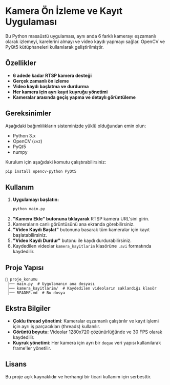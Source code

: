 # Kamera Ön İzleme ve Kayıt Uygulaması

Bu Python masaüstü uygulaması, aynı anda 6 farklı kamerayı eşzamanlı olarak izlemeyi, karelerini almayı ve video kaydı yapmayı sağlar. OpenCV ve PyQt5 kütüphaneleri kullanılarak geliştirilmiştir.

## Özellikler

- **6 adede kadar RTSP kamera desteği**
- **Gerçek zamanlı ön izleme**
- **Video kaydı başlatma ve durdurma**
- **Her kamera için ayrı kayıt kuyruğu yönetimi**
- **Kameralar arasında geçiş yapma ve detaylı görüntüleme**

## Gereksinimler

Aşağıdaki bağımlılıkların sisteminizde yüklü olduğundan emin olun:

- Python 3.x
- OpenCV (`cv2`)
- PyQt5
- numpy 

Kurulum için aşağıdaki komutu çalıştırabilirsiniz:

```bash
pip install opencv-python PyQt5
```

## Kullanım

1. **Uygulamayı başlatın:**
   ```bash
   python main.py
   ```
2. **"Kamera Ekle" butonuna tıklayarak** RTSP kamera URL'sini girin.
3. Kameraların canlı görüntüsünü ana ekranda görebilirsiniz.
4. **"Video Kaydı Başlat"** butonuna basarak tüm kameralar için kayıt başlatabilirsiniz.
5. **"Video Kaydı Durdur"** butonu ile kaydı durdurabilirsiniz.
6. Kaydedilen videolar `kamera_kayitlarim` klasörüne `.avi` formatında kaydedilir.

## Proje Yapısı

```
📂 proje_konumu
 ├── main.py  # Uygulamanın ana dosyası
 ├── kamera_kayitlarim/  # Kaydedilen videoların saklandığı klasör
 ├── README.md  # Bu dosya
```

## Ekstra Bilgiler

- **Çoklu thread yönetimi**: Kameralar eşzamanlı çalıştırılır ve kayıt işlemi için ayrı iş parçacıkları (threads) kullanılır.
- **Görüntü boyutu**: Videolar 1280x720 çözünürlüğünde ve 30 FPS olarak kaydedilir.
- **Kuyruk yönetimi**: Her kamera için ayrı bir `deque` veri yapısı kullanılarak frame'ler yönetilir.

## Lisans

Bu proje açık kaynaklıdır ve herhangi bir ticari kullanım için serbesttir.

